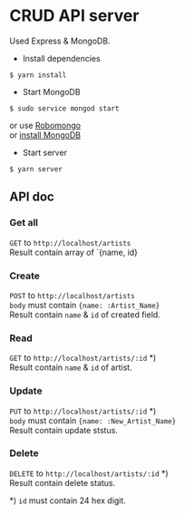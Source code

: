 # CRUD API server
Used Express & MongoDB.

* Install dependencies
```
$ yarn install
```

* Start MongoDB
```
$ sudo service mongod start
```
or use [Robomongo](https://robomongo.org/)  
or [install MongoDB](https://docs.mongodb.com/manual/installation/)

* Start server
```
$ yarn server
```

## API doc

### Get all
`GET` to `http://localhost/artists`  
Result contain array of `{name, id}

### Create
`POST` to `http://localhost/artists`  
`body` must contain `{name: :Artist_Name}`  
Result contain `name` & `id` of created field.

### Read
`GET` to `http://localhost/artists/:id` *)  
Result contain `name` & `id` of artist.

### Update
`PUT` to `http://localhost/artists/:id` *)  
`body` must contain `{name: :New_Artist_Name}`  
Result contain update ststus.

### Delete
`DELETE` to `http://localhost/artists/:id` *)  
Result contain delete status. 


*) `id` must contain 24 hex digit.
